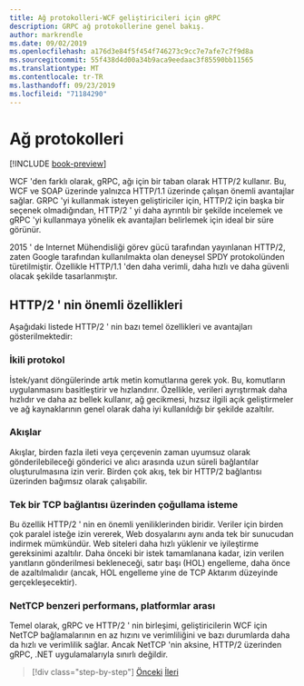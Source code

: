 ```yaml
---
title: Ağ protokolleri-WCF geliştiricileri için gRPC
description: GRPC ağ protokollerine genel bakış.
author: markrendle
ms.date: 09/02/2019
ms.openlocfilehash: a176d3e84f5f454f746273c9cc7e7afe7c7f9d8a
ms.sourcegitcommit: 55f438d4d00a34b9aca9eedaac3f85590bb11565
ms.translationtype: MT
ms.contentlocale: tr-TR
ms.lasthandoff: 09/23/2019
ms.locfileid: "71184290"
---
```

# <a name="network-protocols"></a>Ağ protokolleri

[!INCLUDE [book-preview](../../../includes/book-preview.md)]

WCF 'den farklı olarak, gRPC, ağı için bir taban olarak HTTP/2 kullanır. Bu, WCF ve SOAP üzerinde yalnızca HTTP/1.1 üzerinde çalışan önemli avantajlar sağlar. GRPC 'yi kullanmak isteyen geliştiriciler için, HTTP/2 için başka bir seçenek olmadığından, HTTP/2 ' yi daha ayrıntılı bir şekilde incelemek ve gRPC 'yi kullanmaya yönelik ek avantajları belirlemek için ideal bir süre görünür.

2015 ' de Internet Mühendisliği görev gücü tarafından yayınlanan HTTP/2, zaten Google tarafından kullanılmakta olan deneysel SPDY protokolünden türetilmiştir. Özellikle HTTP/1.1 'den daha verimli, daha hızlı ve daha güvenli olacak şekilde tasarlanmıştır.

## <a name="key-features-of-http2"></a>HTTP/2 ' nin önemli özellikleri

Aşağıdaki listede HTTP/2 ' nin bazı temel özellikleri ve avantajları gösterilmektedir:

### <a name="binary-protocol"></a>İkili protokol

İstek/yanıt döngülerinde artık metin komutlarına gerek yok. Bu, komutların uygulanmasını basitleştirir ve hızlandırır. Özellikle, verileri ayrıştırmak daha hızlıdır ve daha az bellek kullanır, ağ gecikmesi, hızsız ilgili açık geliştirmeler ve ağ kaynaklarının genel olarak daha iyi kullanıldığı bir şekilde azaltılır.

### <a name="streams"></a>Akışlar

Akışlar, birden fazla ileti veya çerçevenin zaman uyumsuz olarak gönderilebileceği gönderici ve alıcı arasında uzun süreli bağlantılar oluşturulmasına izin verir. Birden çok akış, tek bir HTTP/2 bağlantısı üzerinden bağımsız olarak çalışabilir.

### <a name="request-multiplexing-over-a-single-tcp-connection"></a>Tek bir TCP bağlantısı üzerinden çoğullama isteme

Bu özellik HTTP/2 ' nin en önemli yeniliklerinden biridir. Veriler için birden çok paralel isteğe izin vererek, Web dosyalarını aynı anda tek bir sunucudan indirmek mümkündür. Web siteleri daha hızlı yüklenir ve iyileştirme gereksinimi azaltılır. Daha önceki bir istek tamamlanana kadar, izin verilen yanıtların gönderilmesi bekleneceği, satır başı (HOL) engelleme, daha önce de azaltılmalıdır (ancak, HOL engelleme yine de TCP Aktarım düzeyinde gerçekleşecektir).

### <a name="nettcp-like-performance-cross-platform"></a>NetTCP benzeri performans, platformlar arası

Temel olarak, gRPC ve HTTP/2 ' nin birleşimi, geliştiricilerin WCF için NetTCP bağlamalarının en az hızını ve verimliliğini ve bazı durumlarda daha da hızlı ve verimlilik sağlar. Ancak NetTCP 'nin aksine, HTTP/2 üzerinden gRPC, .NET uygulamalarıyla sınırlı değildir.

>[!div class="step-by-step"]
>[Önceki](interface-definition-language.md)
>[İleri](why-grpc.md)
